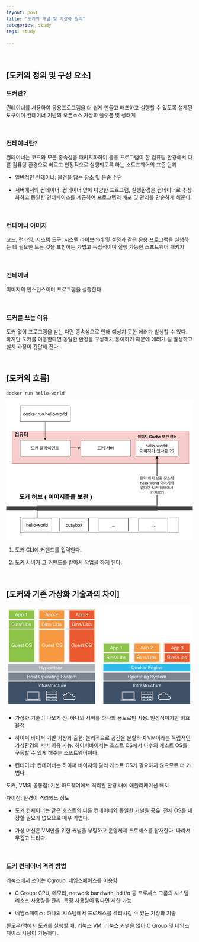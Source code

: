 ```yaml
---
layout: post
title: "도커의 개념 및 가상화 원리"
categories: study
tags: study

---
```


<br>

## [도커의 정의 및 구성 요소]

### 도커란?

컨테이너를 사용하여 응용프로그램을 더 쉽게 만들고 배포하고 실행할 수 있도록 설계된 도구이며 컨테이너 기반의 오픈소스 가상화 플랫폼 및 생태계

<Br>

### 컨테이너란?
컨테이너는 코드와 모든 종속성을 패키지화하여 응용 프로그램이 한 컴퓨팅 환경에서 다른 컴퓨팅 환경으로 빠르고 안정적으로 실행되도록 하는 소트프웨어의 표준 단위

- 일반적인 컨테이너: 물건을 담는 장소 및 운송 수단

- 서버에서의 컨테이너: 컨테이너 안에 다양한 프로그램, 실행환경을 컨테이너로 추상화하고 동일한 인터페이스를 제공하여 프로그램의 배포 및 관리를 단순하게 해준다. 

<br>

### 컨테이너 이미지
코드, 런타임, 시스템 도구, 시스템 라이브러리 및 설정과 같은 응용 프로그램을 실행하는 데 필요한 모든 것을 포함하는 가볍고 독립적이며 실행 가능한 스포트웨어 패키지

<br>

### 컨테이너

이미지의 인스턴스이며 프로그램을 실행한다.


<br>

### 도커를 쓰는 이유
도커 없이 프로그램을 받는 다면 종속성으로 인해 예상치 못한 에러가 발생할 수 있다. 하지만 도커를 이용한다면 동일한 환경을 구성하기 용이하기 때문에 에러가 덜 발생하고 설치 과정이 간단해 진다.

<br>

## [도커의 흐름]

```
docker run hello-world
```
![img](/assets/img/study/docker/docker0.png)


1. 도커 CLI에 커맨드를 입력한다.

2. 도커 서버가 그 커맨드를 받아서 작업을 하게 된다.

<br>

## [도커와 기존 가상화 기술과의 차이]

![img](/assets/img/study/docker/docker0_1.png)

- 가상화 기술이 나오기 전: 하나의 서버를 하나의 용도로만 사용. 인정적이지만 비효율적

- 하이퍼 바이저 기반 가상화 출현: 논리적으로 공간을 분할하여 VM이라는 독립적인 가상환경의 서버 이용 가능. 하이퍼바이저는 호스트 OS에서 다수의 게스트 OS를 구동할 수 있게 해주는 소프트웨어이다. 

- 컨테이너: 컨테이너는 하이퍼 바이저와 달리 게스트 OS가 필요하지 않으므로 더 가볍다.

도커, VM의 공통점: 기본 하드웨어에서 격리된 환경 내에 애플리케이션 배치

차이점: 환경이 격리되느 정도
- 도커 컨체이너는 같은 호스트의 다른 컨테이너와 동일한 커널을 공유. 전체 OS를 내장할 필요가 없으므로 매우 가볍다.

- 가상 머신은 VM만을 위한 커널을 부팅하고 운영체제 프로세스를 탑재한다. 따라서 무겁고 느리다.

<br>

### 도커 컨테이너 격리 방법
리눅스에서 쓰이는 Cgroup, 네임스페이스를 이용함
- C Group: CPU, 메모리, network bandwith, hd i/o 등 프로세스 그룹의 시스템 리소스 사용량을 관리. 특정 사용량이 많다면 제한 가능

-  네임스페이스: 하나의 시스템에서 프로세스를 격리시킬 수 있는 가상화 기술

윈도우/맥에서 도커를 실행할 때, 리눅스 VM, 리눅스 커널을 얹어 C Group 및 네임스페이스 사용이 가능하다.